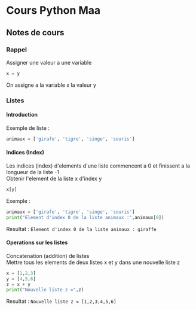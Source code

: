 # Cours Python Maa
## Notes de cours
### Rappel
Assigner une valeur a une variable
```python
x = y
```
On assigne a la variable x la valeur y

### Listes
#### Introduction
Exemple de liste :
```python
animaux = ['girafe', 'tigre', 'singe', 'souris']
```
#### Indices (Index)
Les indices (index) d'elements d'une liste commencent a 0 et finissent a la longueur de la liste -1  
Obtenir l'element de la liste x d'index y
```python
x[y]
```
Exemple :
```python
animaux = ['girafe', 'tigre', 'singe', 'souris']
print("Element d'index 0 de la liste animaux :",animaux[0])
```
Resultat :
`Element d'index 0 de la liste animaux : giraffe`

#### Operations sur les listes
Concatenation (addition) de listes  
Mettre tous les elements de deux listes x et y dans une nouvelle liste z
```python
x = [1,2,3]
y = [4,5,6]
z = x + y
print("Nouvelle liste z =",z)
```
Resultat :
`Nouvelle liste z = [1,2,3,4,5,6]`
